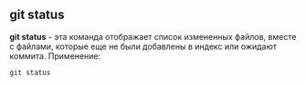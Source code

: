## __git status__

**git status** - эта команда отображает список измененных файлов, вместе с файлами, которые еще не были добавлены в индекс или ожидают коммита. Применение:
```bash=
git status
```
